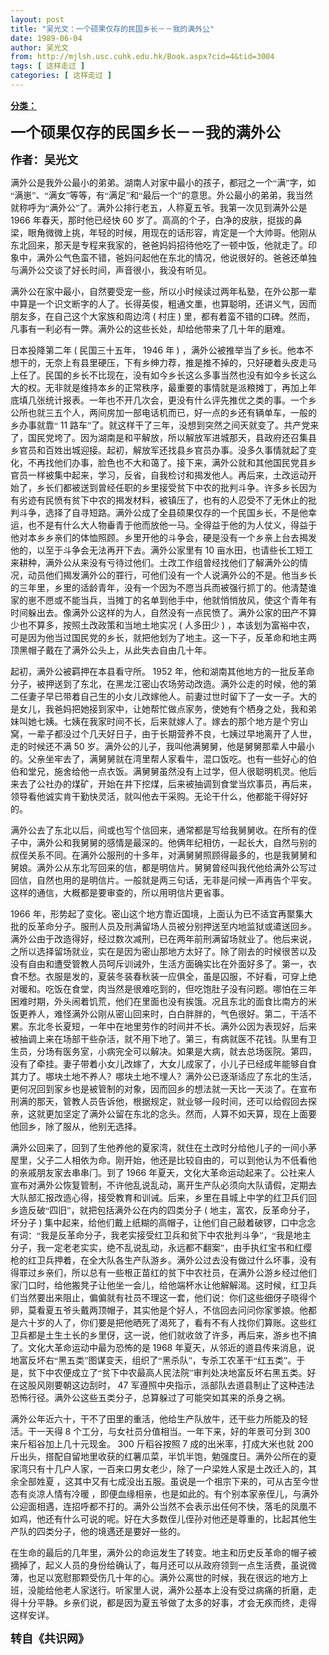 ```yaml
---
layout: post
title: "吴光文：一个硕果仅存的民国乡长－－我的满外公"
date: 1989-06-04
author: 吴光文
from: http://mjlsh.usc.cuhk.edu.hk/Book.aspx?cid=4&tid=3004
tags: [ 这样走过 ]
categories: [ 这样走过 ]
---
```


<div style="margin: 15px 10px 10px 0px;">
 <div>
  <span id="ctl00_ContentPlaceHolder1_chapter1_SubjectLabel" style="font-weight:bold;text-decoration:underline;">
   分类：
  </span>
 </div>
 <!--[if gte mso 9]><xml>
 <o:OfficeDocumentSettings>
  <o:AllowPNG/>
 </o:OfficeDocumentSettings>
</xml><![endif]-->
 <!--[if gte mso 9]><xml>
 <w:WordDocument>
  <w:View>Normal</w:View>
  <w:Zoom>0</w:Zoom>
  <w:TrackMoves/>
  <w:TrackFormatting/>
  <w:PunctuationKerning/>
  <w:ValidateAgainstSchemas/>
  <w:SaveIfXMLInvalid>false</w:SaveIfXMLInvalid>
  <w:IgnoreMixedContent>false</w:IgnoreMixedContent>
  <w:AlwaysShowPlaceholderText>false</w:AlwaysShowPlaceholderText>
  <w:DoNotPromoteQF/>
  <w:LidThemeOther>EN-US</w:LidThemeOther>
  <w:LidThemeAsian>JA</w:LidThemeAsian>
  <w:LidThemeComplexScript>X-NONE</w:LidThemeComplexScript>
  <w:Compatibility>
   <w:BreakWrappedTables/>
   <w:SnapToGridInCell/>
   <w:WrapTextWithPunct/>
   <w:UseAsianBreakRules/>
   <w:DontGrowAutofit/>
   <w:SplitPgBreakAndParaMark/>
   <w:EnableOpenTypeKerning/>
   <w:DontFlipMirrorIndents/>
   <w:OverrideTableStyleHps/>
   <w:UseFELayout/>
  </w:Compatibility>
  <m:mathPr>
   <m:mathFont m:val="Cambria Math"/>
   <m:brkBin m:val="before"/>
   <m:brkBinSub m:val="&#45;-"/>
   <m:smallFrac m:val="off"/>
   <m:dispDef/>
   <m:lMargin m:val="0"/>
   <m:rMargin m:val="0"/>
   <m:defJc m:val="centerGroup"/>
   <m:wrapIndent m:val="1440"/>
   <m:intLim m:val="subSup"/>
   <m:naryLim m:val="undOvr"/>
  </m:mathPr></w:WordDocument>
</xml><![endif]-->
 <!--[if gte mso 9]><xml>
 <w:LatentStyles DefLockedState="false" DefUnhideWhenUsed="true"
  DefSemiHidden="true" DefQFormat="false" DefPriority="99"
  LatentStyleCount="276">
  <w:LsdException Locked="false" Priority="0" SemiHidden="false"
   UnhideWhenUsed="false" QFormat="true" Name="Normal"/>
  <w:LsdException Locked="false" Priority="9" SemiHidden="false"
   UnhideWhenUsed="false" QFormat="true" Name="heading 1"/>
  <w:LsdException Locked="false" Priority="9" QFormat="true" Name="heading 2"/>
  <w:LsdException Locked="false" Priority="9" QFormat="true" Name="heading 3"/>
  <w:LsdException Locked="false" Priority="9" QFormat="true" Name="heading 4"/>
  <w:LsdException Locked="false" Priority="9" QFormat="true" Name="heading 5"/>
  <w:LsdException Locked="false" Priority="9" QFormat="true" Name="heading 6"/>
  <w:LsdException Locked="false" Priority="9" QFormat="true" Name="heading 7"/>
  <w:LsdException Locked="false" Priority="9" QFormat="true" Name="heading 8"/>
  <w:LsdException Locked="false" Priority="9" QFormat="true" Name="heading 9"/>
  <w:LsdException Locked="false" Priority="39" Name="toc 1"/>
  <w:LsdException Locked="false" Priority="39" Name="toc 2"/>
  <w:LsdException Locked="false" Priority="39" Name="toc 3"/>
  <w:LsdException Locked="false" Priority="39" Name="toc 4"/>
  <w:LsdException Locked="false" Priority="39" Name="toc 5"/>
  <w:LsdException Locked="false" Priority="39" Name="toc 6"/>
  <w:LsdException Locked="false" Priority="39" Name="toc 7"/>
  <w:LsdException Locked="false" Priority="39" Name="toc 8"/>
  <w:LsdException Locked="false" Priority="39" Name="toc 9"/>
  <w:LsdException Locked="false" Priority="35" QFormat="true" Name="caption"/>
  <w:LsdException Locked="false" Priority="10" SemiHidden="false"
   UnhideWhenUsed="false" QFormat="true" Name="Title"/>
  <w:LsdException Locked="false" Priority="0" Name="Default Paragraph Font"/>
  <w:LsdException Locked="false" Priority="11" SemiHidden="false"
   UnhideWhenUsed="false" QFormat="true" Name="Subtitle"/>
  <w:LsdException Locked="false" Priority="22" SemiHidden="false"
   UnhideWhenUsed="false" QFormat="true" Name="Strong"/>
  <w:LsdException Locked="false" Priority="20" SemiHidden="false"
   UnhideWhenUsed="false" QFormat="true" Name="Emphasis"/>
  <w:LsdException Locked="false" Priority="59" SemiHidden="false"
   UnhideWhenUsed="false" Name="Table Grid"/>
  <w:LsdException Locked="false" UnhideWhenUsed="false" Name="Placeholder Text"/>
  <w:LsdException Locked="false" Priority="1" SemiHidden="false"
   UnhideWhenUsed="false" QFormat="true" Name="No Spacing"/>
  <w:LsdException Locked="false" Priority="60" SemiHidden="false"
   UnhideWhenUsed="false" Name="Light Shading"/>
  <w:LsdException Locked="false" Priority="61" SemiHidden="false"
   UnhideWhenUsed="false" Name="Light List"/>
  <w:LsdException Locked="false" Priority="62" SemiHidden="false"
   UnhideWhenUsed="false" Name="Light Grid"/>
  <w:LsdException Locked="false" Priority="63" SemiHidden="false"
   UnhideWhenUsed="false" Name="Medium Shading 1"/>
  <w:LsdException Locked="false" Priority="64" SemiHidden="false"
   UnhideWhenUsed="false" Name="Medium Shading 2"/>
  <w:LsdException Locked="false" Priority="65" SemiHidden="false"
   UnhideWhenUsed="false" Name="Medium List 1"/>
  <w:LsdException Locked="false" Priority="66" SemiHidden="false"
   UnhideWhenUsed="false" Name="Medium List 2"/>
  <w:LsdException Locked="false" Priority="67" SemiHidden="false"
   UnhideWhenUsed="false" Name="Medium Grid 1"/>
  <w:LsdException Locked="false" Priority="68" SemiHidden="false"
   UnhideWhenUsed="false" Name="Medium Grid 2"/>
  <w:LsdException Locked="false" Priority="69" SemiHidden="false"
   UnhideWhenUsed="false" Name="Medium Grid 3"/>
  <w:LsdException Locked="false" Priority="70" SemiHidden="false"
   UnhideWhenUsed="false" Name="Dark List"/>
  <w:LsdException Locked="false" Priority="71" SemiHidden="false"
   UnhideWhenUsed="false" Name="Colorful Shading"/>
  <w:LsdException Locked="false" Priority="72" SemiHidden="false"
   UnhideWhenUsed="false" Name="Colorful List"/>
  <w:LsdException Locked="false" Priority="73" SemiHidden="false"
   UnhideWhenUsed="false" Name="Colorful Grid"/>
  <w:LsdException Locked="false" Priority="60" SemiHidden="false"
   UnhideWhenUsed="false" Name="Light Shading Accent 1"/>
  <w:LsdException Locked="false" Priority="61" SemiHidden="false"
   UnhideWhenUsed="false" Name="Light List Accent 1"/>
  <w:LsdException Locked="false" Priority="62" SemiHidden="false"
   UnhideWhenUsed="false" Name="Light Grid Accent 1"/>
  <w:LsdException Locked="false" Priority="63" SemiHidden="false"
   UnhideWhenUsed="false" Name="Medium Shading 1 Accent 1"/>
  <w:LsdException Locked="false" Priority="64" SemiHidden="false"
   UnhideWhenUsed="false" Name="Medium Shading 2 Accent 1"/>
  <w:LsdException Locked="false" Priority="65" SemiHidden="false"
   UnhideWhenUsed="false" Name="Medium List 1 Accent 1"/>
  <w:LsdException Locked="false" UnhideWhenUsed="false" Name="Revision"/>
  <w:LsdException Locked="false" Priority="34" SemiHidden="false"
   UnhideWhenUsed="false" QFormat="true" Name="List Paragraph"/>
  <w:LsdException Locked="false" Priority="29" SemiHidden="false"
   UnhideWhenUsed="false" QFormat="true" Name="Quote"/>
  <w:LsdException Locked="false" Priority="30" SemiHidden="false"
   UnhideWhenUsed="false" QFormat="true" Name="Intense Quote"/>
  <w:LsdException Locked="false" Priority="66" SemiHidden="false"
   UnhideWhenUsed="false" Name="Medium List 2 Accent 1"/>
  <w:LsdException Locked="false" Priority="67" SemiHidden="false"
   UnhideWhenUsed="false" Name="Medium Grid 1 Accent 1"/>
  <w:LsdException Locked="false" Priority="68" SemiHidden="false"
   UnhideWhenUsed="false" Name="Medium Grid 2 Accent 1"/>
  <w:LsdException Locked="false" Priority="69" SemiHidden="false"
   UnhideWhenUsed="false" Name="Medium Grid 3 Accent 1"/>
  <w:LsdException Locked="false" Priority="70" SemiHidden="false"
   UnhideWhenUsed="false" Name="Dark List Accent 1"/>
  <w:LsdException Locked="false" Priority="71" SemiHidden="false"
   UnhideWhenUsed="false" Name="Colorful Shading Accent 1"/>
  <w:LsdException Locked="false" Priority="72" SemiHidden="false"
   UnhideWhenUsed="false" Name="Colorful List Accent 1"/>
  <w:LsdException Locked="false" Priority="73" SemiHidden="false"
   UnhideWhenUsed="false" Name="Colorful Grid Accent 1"/>
  <w:LsdException Locked="false" Priority="60" SemiHidden="false"
   UnhideWhenUsed="false" Name="Light Shading Accent 2"/>
  <w:LsdException Locked="false" Priority="61" SemiHidden="false"
   UnhideWhenUsed="false" Name="Light List Accent 2"/>
  <w:LsdException Locked="false" Priority="62" SemiHidden="false"
   UnhideWhenUsed="false" Name="Light Grid Accent 2"/>
  <w:LsdException Locked="false" Priority="63" SemiHidden="false"
   UnhideWhenUsed="false" Name="Medium Shading 1 Accent 2"/>
  <w:LsdException Locked="false" Priority="64" SemiHidden="false"
   UnhideWhenUsed="false" Name="Medium Shading 2 Accent 2"/>
  <w:LsdException Locked="false" Priority="65" SemiHidden="false"
   UnhideWhenUsed="false" Name="Medium List 1 Accent 2"/>
  <w:LsdException Locked="false" Priority="66" SemiHidden="false"
   UnhideWhenUsed="false" Name="Medium List 2 Accent 2"/>
  <w:LsdException Locked="false" Priority="67" SemiHidden="false"
   UnhideWhenUsed="false" Name="Medium Grid 1 Accent 2"/>
  <w:LsdException Locked="false" Priority="68" SemiHidden="false"
   UnhideWhenUsed="false" Name="Medium Grid 2 Accent 2"/>
  <w:LsdException Locked="false" Priority="69" SemiHidden="false"
   UnhideWhenUsed="false" Name="Medium Grid 3 Accent 2"/>
  <w:LsdException Locked="false" Priority="70" SemiHidden="false"
   UnhideWhenUsed="false" Name="Dark List Accent 2"/>
  <w:LsdException Locked="false" Priority="71" SemiHidden="false"
   UnhideWhenUsed="false" Name="Colorful Shading Accent 2"/>
  <w:LsdException Locked="false" Priority="72" SemiHidden="false"
   UnhideWhenUsed="false" Name="Colorful List Accent 2"/>
  <w:LsdException Locked="false" Priority="73" SemiHidden="false"
   UnhideWhenUsed="false" Name="Colorful Grid Accent 2"/>
  <w:LsdException Locked="false" Priority="60" SemiHidden="false"
   UnhideWhenUsed="false" Name="Light Shading Accent 3"/>
  <w:LsdException Locked="false" Priority="61" SemiHidden="false"
   UnhideWhenUsed="false" Name="Light List Accent 3"/>
  <w:LsdException Locked="false" Priority="62" SemiHidden="false"
   UnhideWhenUsed="false" Name="Light Grid Accent 3"/>
  <w:LsdException Locked="false" Priority="63" SemiHidden="false"
   UnhideWhenUsed="false" Name="Medium Shading 1 Accent 3"/>
  <w:LsdException Locked="false" Priority="64" SemiHidden="false"
   UnhideWhenUsed="false" Name="Medium Shading 2 Accent 3"/>
  <w:LsdException Locked="false" Priority="65" SemiHidden="false"
   UnhideWhenUsed="false" Name="Medium List 1 Accent 3"/>
  <w:LsdException Locked="false" Priority="66" SemiHidden="false"
   UnhideWhenUsed="false" Name="Medium List 2 Accent 3"/>
  <w:LsdException Locked="false" Priority="67" SemiHidden="false"
   UnhideWhenUsed="false" Name="Medium Grid 1 Accent 3"/>
  <w:LsdException Locked="false" Priority="68" SemiHidden="false"
   UnhideWhenUsed="false" Name="Medium Grid 2 Accent 3"/>
  <w:LsdException Locked="false" Priority="69" SemiHidden="false"
   UnhideWhenUsed="false" Name="Medium Grid 3 Accent 3"/>
  <w:LsdException Locked="false" Priority="70" SemiHidden="false"
   UnhideWhenUsed="false" Name="Dark List Accent 3"/>
  <w:LsdException Locked="false" Priority="71" SemiHidden="false"
   UnhideWhenUsed="false" Name="Colorful Shading Accent 3"/>
  <w:LsdException Locked="false" Priority="72" SemiHidden="false"
   UnhideWhenUsed="false" Name="Colorful List Accent 3"/>
  <w:LsdException Locked="false" Priority="73" SemiHidden="false"
   UnhideWhenUsed="false" Name="Colorful Grid Accent 3"/>
  <w:LsdException Locked="false" Priority="60" SemiHidden="false"
   UnhideWhenUsed="false" Name="Light Shading Accent 4"/>
  <w:LsdException Locked="false" Priority="61" SemiHidden="false"
   UnhideWhenUsed="false" Name="Light List Accent 4"/>
  <w:LsdException Locked="false" Priority="62" SemiHidden="false"
   UnhideWhenUsed="false" Name="Light Grid Accent 4"/>
  <w:LsdException Locked="false" Priority="63" SemiHidden="false"
   UnhideWhenUsed="false" Name="Medium Shading 1 Accent 4"/>
  <w:LsdException Locked="false" Priority="64" SemiHidden="false"
   UnhideWhenUsed="false" Name="Medium Shading 2 Accent 4"/>
  <w:LsdException Locked="false" Priority="65" SemiHidden="false"
   UnhideWhenUsed="false" Name="Medium List 1 Accent 4"/>
  <w:LsdException Locked="false" Priority="66" SemiHidden="false"
   UnhideWhenUsed="false" Name="Medium List 2 Accent 4"/>
  <w:LsdException Locked="false" Priority="67" SemiHidden="false"
   UnhideWhenUsed="false" Name="Medium Grid 1 Accent 4"/>
  <w:LsdException Locked="false" Priority="68" SemiHidden="false"
   UnhideWhenUsed="false" Name="Medium Grid 2 Accent 4"/>
  <w:LsdException Locked="false" Priority="69" SemiHidden="false"
   UnhideWhenUsed="false" Name="Medium Grid 3 Accent 4"/>
  <w:LsdException Locked="false" Priority="70" SemiHidden="false"
   UnhideWhenUsed="false" Name="Dark List Accent 4"/>
  <w:LsdException Locked="false" Priority="71" SemiHidden="false"
   UnhideWhenUsed="false" Name="Colorful Shading Accent 4"/>
  <w:LsdException Locked="false" Priority="72" SemiHidden="false"
   UnhideWhenUsed="false" Name="Colorful List Accent 4"/>
  <w:LsdException Locked="false" Priority="73" SemiHidden="false"
   UnhideWhenUsed="false" Name="Colorful Grid Accent 4"/>
  <w:LsdException Locked="false" Priority="60" SemiHidden="false"
   UnhideWhenUsed="false" Name="Light Shading Accent 5"/>
  <w:LsdException Locked="false" Priority="61" SemiHidden="false"
   UnhideWhenUsed="false" Name="Light List Accent 5"/>
  <w:LsdException Locked="false" Priority="62" SemiHidden="false"
   UnhideWhenUsed="false" Name="Light Grid Accent 5"/>
  <w:LsdException Locked="false" Priority="63" SemiHidden="false"
   UnhideWhenUsed="false" Name="Medium Shading 1 Accent 5"/>
  <w:LsdException Locked="false" Priority="64" SemiHidden="false"
   UnhideWhenUsed="false" Name="Medium Shading 2 Accent 5"/>
  <w:LsdException Locked="false" Priority="65" SemiHidden="false"
   UnhideWhenUsed="false" Name="Medium List 1 Accent 5"/>
  <w:LsdException Locked="false" Priority="66" SemiHidden="false"
   UnhideWhenUsed="false" Name="Medium List 2 Accent 5"/>
  <w:LsdException Locked="false" Priority="67" SemiHidden="false"
   UnhideWhenUsed="false" Name="Medium Grid 1 Accent 5"/>
  <w:LsdException Locked="false" Priority="68" SemiHidden="false"
   UnhideWhenUsed="false" Name="Medium Grid 2 Accent 5"/>
  <w:LsdException Locked="false" Priority="69" SemiHidden="false"
   UnhideWhenUsed="false" Name="Medium Grid 3 Accent 5"/>
  <w:LsdException Locked="false" Priority="70" SemiHidden="false"
   UnhideWhenUsed="false" Name="Dark List Accent 5"/>
  <w:LsdException Locked="false" Priority="71" SemiHidden="false"
   UnhideWhenUsed="false" Name="Colorful Shading Accent 5"/>
  <w:LsdException Locked="false" Priority="72" SemiHidden="false"
   UnhideWhenUsed="false" Name="Colorful List Accent 5"/>
  <w:LsdException Locked="false" Priority="73" SemiHidden="false"
   UnhideWhenUsed="false" Name="Colorful Grid Accent 5"/>
  <w:LsdException Locked="false" Priority="60" SemiHidden="false"
   UnhideWhenUsed="false" Name="Light Shading Accent 6"/>
  <w:LsdException Locked="false" Priority="61" SemiHidden="false"
   UnhideWhenUsed="false" Name="Light List Accent 6"/>
  <w:LsdException Locked="false" Priority="62" SemiHidden="false"
   UnhideWhenUsed="false" Name="Light Grid Accent 6"/>
  <w:LsdException Locked="false" Priority="63" SemiHidden="false"
   UnhideWhenUsed="false" Name="Medium Shading 1 Accent 6"/>
  <w:LsdException Locked="false" Priority="64" SemiHidden="false"
   UnhideWhenUsed="false" Name="Medium Shading 2 Accent 6"/>
  <w:LsdException Locked="false" Priority="65" SemiHidden="false"
   UnhideWhenUsed="false" Name="Medium List 1 Accent 6"/>
  <w:LsdException Locked="false" Priority="66" SemiHidden="false"
   UnhideWhenUsed="false" Name="Medium List 2 Accent 6"/>
  <w:LsdException Locked="false" Priority="67" SemiHidden="false"
   UnhideWhenUsed="false" Name="Medium Grid 1 Accent 6"/>
  <w:LsdException Locked="false" Priority="68" SemiHidden="false"
   UnhideWhenUsed="false" Name="Medium Grid 2 Accent 6"/>
  <w:LsdException Locked="false" Priority="69" SemiHidden="false"
   UnhideWhenUsed="false" Name="Medium Grid 3 Accent 6"/>
  <w:LsdException Locked="false" Priority="70" SemiHidden="false"
   UnhideWhenUsed="false" Name="Dark List Accent 6"/>
  <w:LsdException Locked="false" Priority="71" SemiHidden="false"
   UnhideWhenUsed="false" Name="Colorful Shading Accent 6"/>
  <w:LsdException Locked="false" Priority="72" SemiHidden="false"
   UnhideWhenUsed="false" Name="Colorful List Accent 6"/>
  <w:LsdException Locked="false" Priority="73" SemiHidden="false"
   UnhideWhenUsed="false" Name="Colorful Grid Accent 6"/>
  <w:LsdException Locked="false" Priority="19" SemiHidden="false"
   UnhideWhenUsed="false" QFormat="true" Name="Subtle Emphasis"/>
  <w:LsdException Locked="false" Priority="21" SemiHidden="false"
   UnhideWhenUsed="false" QFormat="true" Name="Intense Emphasis"/>
  <w:LsdException Locked="false" Priority="31" SemiHidden="false"
   UnhideWhenUsed="false" QFormat="true" Name="Subtle Reference"/>
  <w:LsdException Locked="false" Priority="32" SemiHidden="false"
   UnhideWhenUsed="false" QFormat="true" Name="Intense Reference"/>
  <w:LsdException Locked="false" Priority="33" SemiHidden="false"
   UnhideWhenUsed="false" QFormat="true" Name="Book Title"/>
  <w:LsdException Locked="false" Priority="37" Name="Bibliography"/>
  <w:LsdException Locked="false" Priority="39" QFormat="true" Name="TOC Heading"/>
 </w:LatentStyles>
</xml><![endif]-->
 <!--[if gte mso 10]>
<style>
 /* Style Definitions */
table.MsoNormalTable
	{mso-style-name:"Table Normal";
	mso-tstyle-rowband-size:0;
	mso-tstyle-colband-size:0;
	mso-style-noshow:yes;
	mso-style-priority:99;
	mso-style-parent:"";
	mso-padding-alt:0in 5.4pt 0in 5.4pt;
	mso-para-margin:0in;
	mso-para-margin-bottom:.0001pt;
	mso-pagination:widow-orphan;
	font-size:10.0pt;
	font-family:"Times New Roman";}
</style>
<![endif]-->
 <!--StartFragment-->
 <p class="MsoNormal">
  <o:p>
   <b>
    <font size="4">
    </font>
   </b>
  </o:p>
 </p>
 <p class="MsoNormal">
  <b>
   <span lang="ZH-CN" style="font-family: 宋体;">
    <font size="5">
     一个硕果仅存的民国乡长－－我的满外公
    </font>
   </span>
   <font size="4">
    <o:p>
    </o:p>
   </font>
  </b>
 </p>
 <p class="MsoNormal">
  <span lang="ZH-CN" style='font-family:宋体;mso-ascii-font-family:
"Times New Roman"'>
   <b>
    <font size="4">
     作者：吴光文
    </font>
   </b>
  </span>
  <o:p>
  </o:p>
 </p>
 <p class="MsoNormal">
  <o:p>
  </o:p>
 </p>
 <p class="MsoNormal">
  <span lang="ZH-CN" style='font-family:宋体;mso-ascii-font-family:
"Times New Roman"'>
   满外公是我外公最小的弟弟。湖南人对家中最小的孩子，都冠之一个“满”字，如“满崽”、“满女”等等，有“满足”和“最后一个”的意思。外公最小的弟弟，我当然就称呼为“满外公”了。满外公排行老五，人称夏五爷。我第一次见到满外公是
  </span>
  1966
  <span lang="ZH-CN" style='font-family:宋体;mso-ascii-font-family:"Times New Roman"'>
   年春天，那时他已经快
  </span>
  60
  <span lang="ZH-CN" style='font-family:宋体;mso-ascii-font-family:"Times New Roman"'>
   岁了。高高的个子，白净的皮肤，挺拔的鼻梁，眼角微微上挑，年轻的时候，用现在的话形容，肯定是一个大帅哥。他刚从东北回来，那天是专程来我家的，爸爸妈妈招待他吃了一顿中饭，他就走了。印象中，满外公气色蛮不错，爸妈问起他在东北的情况，他说很好的。爸爸还单独与满外公交谈了好长时间，声音很小，我没有听见。
  </span>
  <o:p>
  </o:p>
 </p>
 <p class="MsoNormal">
  <span lang="ZH-CN" style='font-family:宋体;mso-ascii-font-family:
"Times New Roman"'>
   满外公在家中最小，自然要受宠一些，所以小时候读过两年私塾，在外公那一辈中算是一个识文断字的人了。长得英俊，粗通文墨，也算聪明，还讲义气，因而朋友多，在自己这个大家族和周边湾
  </span>
  (
  <span lang="ZH-CN" style='font-family:宋体;mso-ascii-font-family:"Times New Roman"'>
   村庄
  </span>
  )
  <span lang="ZH-CN" style='font-family:宋体;mso-ascii-font-family:"Times New Roman"'>
   里，都有着蛮不错的口碑。然而，凡事有一利必有一弊。满外公的这些长处，却给他带来了几十年的磨难。
  </span>
  <o:p>
  </o:p>
 </p>
 <p class="MsoNormal">
  <span lang="ZH-CN" style='font-family:宋体;mso-ascii-font-family:
"Times New Roman"'>
   日本投降第二年
  </span>
  (
  <span lang="ZH-CN" style='font-family:宋体;
mso-ascii-font-family:"Times New Roman"'>
   民国三十五年，
  </span>
  1946
  <span lang="ZH-CN" style='font-family:宋体;mso-ascii-font-family:"Times New Roman"'>
   年
  </span>
  )
  <span lang="ZH-CN" style='font-family:宋体;mso-ascii-font-family:"Times New Roman"'>
   ，满外公被推举当了乡长。他本不想干的，无奈上有县里硬压，下有乡绅力荐，推是推不掉的，只好硬着头皮走马上任了。民国的乡长不比现在，没有如今乡长这么多事当然也没有如今乡长这么大的权。无非就是维持本乡的正常秩序，最重要的事情就是派粮摊丁，再加上年底填几张统计报表。一年也不开几次会，更没有什么评先推优之类的事。一个乡公所也就三五个人，两间房加一部电话机而已，好一点的乡还有辆单车，一般的乡办事就靠“
  </span>
  11
  <span lang="ZH-CN" style='font-family:宋体;mso-ascii-font-family:"Times New Roman"'>
   路车”了。就这样干了三年，没想到突然之间天就变了。共产党来了，国民党垮了。因为湖南是和平解放，所以解放军进城那天，县政府还召集县乡官员和百姓出城迎接。起初，解放军还找县乡官员办事。没多久事情就起了变化，不再找他们办事，脸色也不大和蔼了。接下来，满外公就和其他国民党县乡官员一样被集中起来，学习，反省，自我检讨和揭发他人。再后来，土改运动开始了，乡长们都被送到曾经任职的乡里接受贫下中农的批判斗争。许多乡长因为有劣迹有民愤有贫下中农的揭发材料，被镇压了，也有的人忍受不了无休止的批判斗争，选择了自寻短路。满外公成了全县硕果仅存的一个民国乡长，不是他幸运，也不是有什么大人物垂青于他而放他一马。全得益于他的为人仗义，得益于他对本乡乡亲们的体恤照顾。乡里开他的斗争会，硬是没有一个乡亲上台去揭发他的，以至于斗争会无法再开下去。满外公家里有
  </span>
  10
  <span lang="ZH-CN" style='font-family:宋体;mso-ascii-font-family:"Times New Roman"'>
   亩水田，也请些长工短工来耕种，满外公从来没有亏待过他们。土改工作组曾经找他们了解满外公的情况，动员他们揭发满外公的罪行，可他们没有一个人说满外公的不是。他当乡长的三年里，乡里的适龄青年，没有一个因为不愿当兵而被强行抓丁的。他清楚谁家的崽不愿或不能当兵，当摊丁的名单到他手中，他就悄悄放风，使这个青年有时间躲出去。像满外公这样的为人，自然没有一点民愤了。满外公家的田产不算少也不算多，按照土改政策和当地土地实况
  </span>
  (
  <span lang="ZH-CN" style='font-family:宋体;mso-ascii-font-family:"Times New Roman"'>
   人多田少
  </span>
  )
  <span lang="ZH-CN" style='font-family:宋体;mso-ascii-font-family:"Times New Roman"'>
   ，本该划为富裕中农，可是因为他当过国民党的乡长，就把他划为了地主。这一下子，反革命和地主两顶黑帽子戴在了满外公头上，从此失去自由几十年。
  </span>
  <o:p>
  </o:p>
 </p>
 <p class="MsoNormal">
  <span lang="ZH-CN" style='font-family:宋体;mso-ascii-font-family:
"Times New Roman"'>
   起初，满外公被羁押在本县看守所。
  </span>
  1952
  <span lang="ZH-CN" style='font-family:宋体;mso-ascii-font-family:"Times New Roman"'>
   年，他和湖南其他地方的一批反革命分子，被押送到了东北，在黑龙江密山农场劳动改造。满外公走的时候，他的第二任妻子早已带着自己生的小女儿改嫁他人。前妻过世时留下了一女一子。大的是女儿，我爸妈把她接到家中，让她帮忙做点家务，使她有个栖身之处，我和弟妹叫她七姨。七姨在我家时间不长，后来就嫁人了。嫁去的那个地方是个穷山窝，一辈子都没过个几天好日子，由于长期营养不良，七姨过早地离开了人世，走的时候还不满
  </span>
  50
  <span lang="ZH-CN" style='font-family:宋体;mso-ascii-font-family:"Times New Roman"'>
   岁。满外公的儿子，我叫他满舅舅，他是舅舅那辈人中最小的。父亲坐牢去了，满舅舅就在湾里帮人家看牛，混口饭吃。也有一些好心的伯伯和堂兄，施舍给他一点衣饭。满舅舅虽然没有上过学，但人很聪明机灵。他后来去了公社办的煤矿，开始在井下挖煤，后来被抽调到食堂当炊事员，再后来，领导看他诚实肯干勤快灵活，就叫他去干采购。无论干什么，他都能干得好好的。
  </span>
  <o:p>
  </o:p>
 </p>
 <p class="MsoNormal">
  <span lang="ZH-CN" style='font-family:宋体;mso-ascii-font-family:
"Times New Roman"'>
   满外公去了东北以后，间或也写个信回来，通常都是写给我舅舅收。在所有的侄子中，满外公和我舅舅的感情是最深的。他俩年纪相仿，一起长大，自然与别的叔侄关系不同。在满外公服刑的十多年，对满舅舅照顾得最多的，也是我舅舅和舅娘。满外公从东北写回来的信，都是明信片。舅舅曾经叫我代他给满外公写过回信，自然也用的是明信片。一般就是两三句话，无非是问候一声再告个平安。这样的通信，大概都是要审查的，所以用明信片更省事。
  </span>
  <o:p>
  </o:p>
 </p>
 <p class="MsoNormal">
  1966
  <span lang="ZH-CN" style='font-family:宋体;mso-ascii-font-family:
"Times New Roman"'>
   年，形势起了变化。密山这个地方靠近国境，上面认为已不适宜再聚集大批的反革命分子。服刑人员及刑满留场人员被分别押送至内地监狱或遣送回乡。满外公由于改造得好，经过数次减刑，已在两年前刑满留场就业了。他后来说，之所以选择留场就业，实在是因为密山那地方太好了。除了刚去的时候很苦以及没有自由和遭受管教人员呵斥训诫外，生活方面确实比在外面好多了。第一，衣食不愁。衣服是发的，夏装冬装春秋装一应俱全，虽是囚服，不好看，可穿上绝对暖和。吃饭在食堂，肉当然是很难吃到的，但吃饱肚子没有问题。哪怕在三年困难时期，外头闹着饥荒，他们在里面也没有挨饿。况且东北的面食比南方的米饭更养人，难怪满外公刚从密山回来时，白白胖胖的，气色很好。第二，干活不累。东北冬长夏短，一年中在地里劳作的时间并不长。满外公因为表现好，后来被抽调上来在场部干些杂活，就不用下地了。第三，有病就医不花钱。队里有卫生员，分场有医务室，小病完全可以解决。如果是大病，就去总场医院。第四，没有了牵挂。妻子带着小女儿改嫁了，大女儿成家了，小儿子已经成年能够自食其力了。哪块土地不养人？哪块土地不埋人？满外公已逐渐适应了东北的生活，更何况回到家乡也是被管制的对象，因而回乡的想法就一天比一天淡了。在宣布刑满的那天，管教人员告诉他，根据规定，就业够一段时间，还可以给假回去探亲，这就更加坚定了满外公留在东北的念头。然而，人算不如天算，现在上面要他回乡，除了服从，他别无选择。
  </span>
  <o:p>
  </o:p>
 </p>
 <p class="MsoNormal">
  <span lang="ZH-CN" style='font-family:宋体;mso-ascii-font-family:
"Times New Roman"'>
   满外公回来了，回到了生他养他的夏家湾，就住在土改时分给他儿子的一间小茅屋里，父子二人相依为命。刚开始，他还是比较自由的，可以到他认为不低看他的亲戚朋友家去串串门。到了
  </span>
  1966
  <span lang="ZH-CN" style='font-family:宋体;mso-ascii-font-family:"Times New Roman"'>
   年夏天，文化大革命运动起来了。公社来人宣布对满外公恢复管制，不许他乱说乱动，离开生产队必须向大队请假，定期去大队部汇报改造心得，接受教育和训诫。后来，乡里在县城上中学的红卫兵们回乡造反破“四旧”，就把包括满外公在内的四类分子
  </span>
  (
  <span lang="ZH-CN" style='font-family:宋体;mso-ascii-font-family:"Times New Roman"'>
   地主，富农，反革命分子，坏分子
  </span>
  )
  <span lang="ZH-CN" style='font-family:宋体;mso-ascii-font-family:"Times New Roman"'>
   集中起来，给他们戴上纸糊的高帽子，让他们自己敲着破锣，口中念念有词：“我是反革命分子，我老实接受红卫兵和贫下中农批判斗争”，“我是地主分子，我一定老老实实，绝不乱说乱动，永远都不翻案”，由手执红宝书和红缨枪的红卫兵押着，在全大队各生产队游乡。满外公过去没有做过什么坏事，没有得罪过乡亲们，所以总有一些根正苗红的贫下中农社员，在满外公游乡经过他们家门口时，给他搬凳子让他坐一会儿，给他端杯水让他解解渴。这时候，红卫兵们当然要出来阻止，偏偏就有社员不理这一套，他们说：你们这些细伢子晓得个卵，莫看夏五爷头戴两顶帽子，其实他是个好人，不信回去问问你家爹娘。他都是六十岁的人了，你们要是把他晒死了渴死了，看有不有人找你们算账。这些红卫兵都是土生土长的乡里伢，这一说，他们就收敛了许多，再后来，游乡也不搞了。文化大革命运动中最为恐怖的是
  </span>
  1968
  <span lang="ZH-CN" style='font-family:宋体;mso-ascii-font-family:"Times New Roman"'>
   年夏天，从邻近的道县传来消息，说地富反坏右“黑五类”图谋变天，组织了“黑杀队”，专杀工农革干“红五类”。于是，贫下中农便成立了“贫下中农最高人民法院”审判处决地富反坏右黑五类。好在这股风刚要朝这边刮时，
  </span>
  47
  <span lang="ZH-CN" style='font-family:宋体;mso-ascii-font-family:"Times New Roman"'>
   军遵照中央指示，派部队去道县制止了这种违法恐怖行径。满外公这些五类分子，总算躲过了可能突如其来的杀身之祸。
  </span>
  <o:p>
  </o:p>
 </p>
 <p class="MsoNormal">
  <span lang="ZH-CN" style='font-family:宋体;mso-ascii-font-family:
"Times New Roman"'>
   满外公年近六十，干不了田里的重活，他给生产队放牛，还干些力所能及的轻活。干一天得
  </span>
  8
  <span lang="ZH-CN" style='font-family:宋体;mso-ascii-font-family:"Times New Roman"'>
   个工分，与女社员分值相当。一年下来，好的年景可分到
  </span>
  300
  <span lang="ZH-CN" style='font-family:宋体;mso-ascii-font-family:"Times New Roman"'>
   来斤稻谷加上几十元现金。
  </span>
  300
  <span lang="ZH-CN" style='font-family:宋体;mso-ascii-font-family:"Times New Roman"'>
   斤稻谷按照
  </span>
  7
  <span lang="ZH-CN" style='font-family:宋体;mso-ascii-font-family:"Times New Roman"'>
   成的出米率，打成大米也就
  </span>
  200
  <span lang="ZH-CN" style='font-family:宋体;mso-ascii-font-family:"Times New Roman"'>
   斤出头，搭配自留地里收获的红薯瓜菜，半饥半饱，勉强度日。满外公所在的夏家湾只有十几户人家，一百来口男女老少，除了一户梁姓人家是土改迁入的，其余全部姓夏
  </span>
  <span lang="ZH-CN">
  </span>
  <span lang="ZH-CN" style='font-family:宋体;mso-ascii-font-family:
"Times New Roman"'>
   ，这其中又有七成没出五服。虽说是一个祖宗下来的，可从古至今世态有炎凉人情有冷暖
  </span>
  <span lang="ZH-CN">
  </span>
  <span lang="ZH-CN" style='font-family:宋体;mso-ascii-font-family:
"Times New Roman"'>
   ，即便血缘相亲，也是如此的。有个别本家亲侄儿，与满外公迎面相遇，连招呼都不打的。满外公当然不会表示出任何不快，落毛的凤凰不如鸡，他还有什么可说的呢。好在大多数侄儿侄孙对他还是尊重的，比起其他生产队的四类分子，他的境遇还是要好一些的。
  </span>
  <o:p>
  </o:p>
 </p>
 <p class="MsoNormal">
  <span lang="ZH-CN" style='font-family:宋体;mso-ascii-font-family:
"Times New Roman"'>
   在生命的最后的几年里，满外公的命运发生了转变。地主和历史反革命的帽子被摘掉了，起义人员的身份给确认了，每月还可以从政府领到一点生活费，虽说微薄，也足以宽慰那颗受伤几十年的心。满外公离世的时候，我在很远的地方上班，没能给他老人家送行。听家里人说，满外公基本上没有受过病痛的折磨，走得十分平静。乡亲们说，都是因为夏五爷做了太多的好事，才会无疾而终，走得这样安详。
  </span>
  <o:p>
  </o:p>
 </p>
 <p class="MsoNormal">
  <o:p>
   <b>
    <font size="4">
    </font>
   </b>
  </o:p>
 </p>
 <p class="MsoNormal">
  <span lang="ZH-CN" style='font-family:宋体;mso-ascii-font-family:
"Times New Roman"'>
   <b>
    <font size="4">
     转自《共识网》
    </font>
   </b>
  </span>
  <o:p>
  </o:p>
 </p>
 <!--EndFragment-->
</div>

